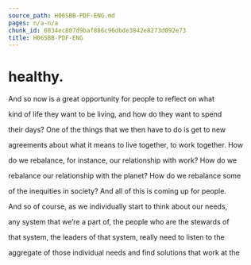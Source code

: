 ```yaml
---
source_path: H06SBB-PDF-ENG.md
pages: n/a-n/a
chunk_id: 6834ec807d9baf886c96dbde3842e8273d092e73
title: H06SBB-PDF-ENG
---
```

# healthy.

And so now is a great opportunity for people to reflect on what

kind of life they want to be living, and how do they want to spend

their days? One of the things that we then have to do is get to new

agreements about what it means to live together, to work together. How

do we rebalance, for instance, our relationship with work? How do we

rebalance our relationship with the planet? How do we rebalance some

of the inequities in society? And all of this is coming up for people.

And so of course, as we individually start to think about our needs,

any system that we’re a part of, the people who are the stewards of

that system, the leaders of that system, really need to listen to the

aggregate of those individual needs and find solutions that work at the
